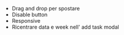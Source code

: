 * Drag and drop per spostare
* Disable button
* Responsive
* Ricentrare data e week nell' add task modal
